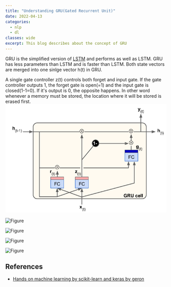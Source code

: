 ```yaml
---
title: "Understanding GRU(Gated Recurrent Unit)"
date: 2022-04-13
categories:
  - nlp
  - dl
classes: wide
excerpt: This blog describes about the concept of GRU
---
```


GRU is the simplified version of [LSTM](https://sagorbrur.github.io/2022/04/long-short-term-memory/) and performs as well as LSTM. GRU has less parameters than LSTM and is faster than LSTM.
Both state vectors are merged into one sinlge vector h(t) in GRU.

A single gate controller z(t) controls both forget and input gate.
If the gate controller outputs 1, the forget gate is open(=1) and the input gate is closed(1-1=0). If it's output is 0, the opposite happens. In other word whenever a memory must be stored, the location where it will be stored is erased first. 
![](/images/gru.png)
<!-- <center> Fig: LSTM(source: HOML book)</cneter> -->

![Figure](https://latex.codecogs.com/png.image?\dpi{110}&space;\bg_white&space;z_{t}=sigmoid(W_{xz}^Tx_{t}+W_{hz}^Th_{t-1}+b_{z}))

![Figure](https://latex.codecogs.com/png.image?\dpi{110}&space;\bg_white&space;r_{t}=sigmoid(W_{xr}^Tx_{t}+W_{hr}^Th_{t-1}+b_{r}))

![Figure](https://latex.codecogs.com/png.image?\dpi{110}&space;\bg_white&space;h_{t}=r_{t}h_{t-1}+z_{t}g_{t})

![Figure](https://latex.codecogs.com/png.image?\dpi{110}&space;\bg_white&space;g_{t}=tanh(W_{xg}^Tx_{t}+W_{hg}^Th_{t-1}+b_{g}))


## References
- [Hands on machine learning by scikit-learn and keras by geron]()

